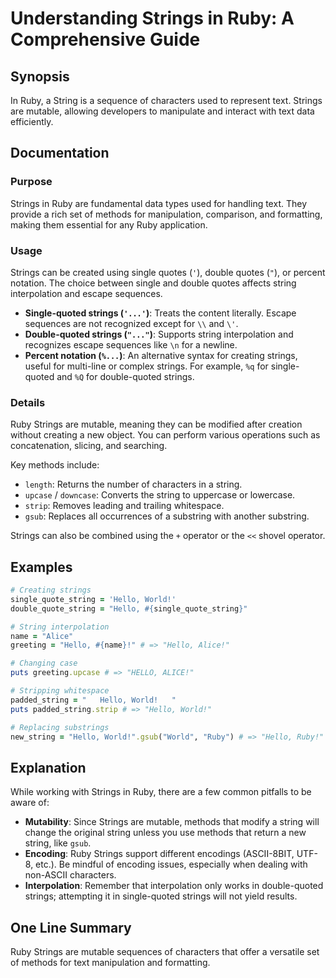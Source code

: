 <!--
Meta Description: # Understanding Strings in Ruby: A Comprehensive Guide ## Synopsis In Ruby, a String is a sequence of characters used to represent text. Strings are m...
Meta Keywords: strings, ruby, string, hello, quoted
-->

# Understanding Strings in Ruby: A Comprehensive Guide

## Synopsis
In Ruby, a String is a sequence of characters used to represent text. Strings are mutable, allowing developers to manipulate and interact with text data efficiently.

## Documentation
### Purpose
Strings in Ruby are fundamental data types used for handling text. They provide a rich set of methods for manipulation, comparison, and formatting, making them essential for any Ruby application.

### Usage
Strings can be created using single quotes (`'`), double quotes (`"`), or percent notation. The choice between single and double quotes affects string interpolation and escape sequences.

- **Single-quoted strings (`'...'`)**: Treats the content literally. Escape sequences are not recognized except for `\\` and `\'`.
- **Double-quoted strings (`"..."`)**: Supports string interpolation and recognizes escape sequences like `\n` for a newline.
- **Percent notation (`%...`)**: An alternative syntax for creating strings, useful for multi-line or complex strings. For example, `%q` for single-quoted and `%Q` for double-quoted strings.

### Details
Ruby Strings are mutable, meaning they can be modified after creation without creating a new object. You can perform various operations such as concatenation, slicing, and searching.

Key methods include:
- `length`: Returns the number of characters in a string.
- `upcase` / `downcase`: Converts the string to uppercase or lowercase.
- `strip`: Removes leading and trailing whitespace.
- `gsub`: Replaces all occurrences of a substring with another substring.

Strings can also be combined using the `+` operator or the `<<` shovel operator.

## Examples
```ruby
# Creating strings
single_quote_string = 'Hello, World!'
double_quote_string = "Hello, #{single_quote_string}"

# String interpolation
name = "Alice"
greeting = "Hello, #{name}!" # => "Hello, Alice!"

# Changing case
puts greeting.upcase # => "HELLO, ALICE!"

# Stripping whitespace
padded_string = "   Hello, World!   "
puts padded_string.strip # => "Hello, World!"

# Replacing substrings
new_string = "Hello, World!".gsub("World", "Ruby") # => "Hello, Ruby!"
```

## Explanation
While working with Strings in Ruby, there are a few common pitfalls to be aware of:

- **Mutability**: Since Strings are mutable, methods that modify a string will change the original string unless you use methods that return a new string, like `gsub`.
- **Encoding**: Ruby Strings support different encodings (ASCII-8BIT, UTF-8, etc.). Be mindful of encoding issues, especially when dealing with non-ASCII characters.
- **Interpolation**: Remember that interpolation only works in double-quoted strings; attempting it in single-quoted strings will not yield results.

## One Line Summary
Ruby Strings are mutable sequences of characters that offer a versatile set of methods for text manipulation and formatting.